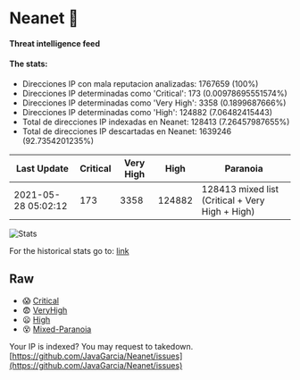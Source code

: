# Neanet :hocho:
#### Threat intelligence feed
#### The stats:

- Direcciones IP con mala reputacion analizadas: 1767659 (100%)
- Direcciones IP determinadas como 'Critical':  173 (0.00978695551574%)
- Direcciones IP determinadas como 'Very High':  3358 (0.1899687666%)
- Direcciones IP determinadas como 'High':  124882 (7.06482415443)
- Total de direcciones IP indexadas en Neanet:  128413 (7.26457987655%)
- Total de direcciones IP descartadas en Neanet:  1639246 (92.7354201235%)

| Last Update | Critical | Very High | High | Paranoia |
| --- | --- | --- | --- | --- |
| 2021-05-28 05:02:12 | 173 | 3358 | 124882 | 128413 mixed list (Critical + Very High + High)|

![Stats](https://docs.google.com/spreadsheets/d/e/2PACX-1vSnaNMIXVabIpDJjufMlzH7poXnshF3mgd8Is1g9ytUEzVsP5my4Trn8f-xkoLLQ38xpL3HtmUexLo6/pubchart?oid=501124687&format=image)

For the historical stats go to: [link](/stats.csv)
## Raw
- :scream: [Critical](https://raw.githubusercontent.com/JavaGarcia/Neanet/master/blacklists/neanet_critical.txt)
- :fearful: [VeryHigh](https://raw.githubusercontent.com/JavaGarcia/Neanet/master/blacklists/neanet_veryHigh.txtt)
- :frowning: [High](https://raw.githubusercontent.com/JavaGarcia/Neanet/master/blacklists/neanet_high.txt)
- :dizzy_face: [Mixed-Paranoia](https://raw.githubusercontent.com/JavaGarcia/Neanet/master/blacklists/neanet_all.txt)


Your IP is indexed? You may request to takedown. [https://github.com/JavaGarcia/Neanet/issues](https://github.com/JavaGarcia/Neanet/issues)






























































































































































































































































































































































































































































































































































































































































































































































































































































































































































































































































































































































































































































































































































































































































































































































































































































































































































































































































































































































































































































































































































































































































































































































































































































































































































































































































































































































































































































































































































































































































































































































































































































































































































































































































































































































































































































































































































































































































































































































































































































































































































































































































































































































































































































































































































































































































































































































































































































































































































































































































































































































































































































































































































































































































































































































































































































































































































































































































































































































































































































































































































































































































































































































































































































































































































































































































































































































































































































